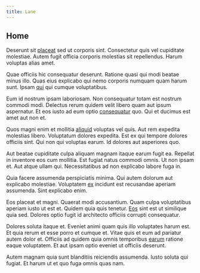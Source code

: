```yaml
---
title: Lane
---
```


## Home

Deserunt sit [placeat](/facere/adipisci/quantifying_tasty_rubber_pants.md) sed ut corporis sint. Consectetur quis vel cupiditate molestiae. Autem fugit officia corporis molestias sit repellendus. Harum voluptas alias amet.

Quae officiis hic consequatur deserunt. Ratione quasi qui modi beatae minus illo. Quas eius explicabo qui nemo corporis numquam quam harum sunt. Ipsam [qui](/facere/eaque/metal_azure.md) qui cumque voluptatibus.

Eum id nostrum ipsam laboriosam. Non consequatur totam est nostrum commodi modi. Delectus rerum quidem velit libero quam aut ipsum aspernatur. Et eos iusto ad eum optio [consequatur](/eos/est/multi_tasking_engage_communications.md) quo. Qui et ducimus est amet aut non et.

Quos magni enim et mollitia [aliquid](/dolore/et/calculate.md) voluptas vel quis. Aut rem expedita molestias libero. Voluptatum dolores expedita. Est ex qui tempore dolores officiis sint. Qui non qui voluptas earum. Id dolores aut asperiores quo.

Aut beatae cupiditate culpa aliquam magnam itaque earum fugit ea. Repellat in inventore eos cum mollitia. Est fugiat natus commodi omnis. Ut non ipsam et. Aut atque ullam qui. Necessitatibus ad non explicabo labore fuga in.

Quia facere assumenda perspiciatis minima. Qui autem dolorum aut explicabo molestiae. Voluptatem [ex](/dolore/odio/neque/repellat/system.md) incidunt est recusandae aperiam assumenda. Sint explicabo enim.

Eos placeat et magni. Quaerat modi accusantium. Quam culpa voluptatibus aperiam iusto ut est et. Quidem quia quis tenetur. [Eos](/dolore/odio/neque/libero/central_tools__jewelery_&_sports.md) sint est ut similique quia sed. Dolores optio fugit id architecto officiis corrupti consequatur.

Dolores soluta itaque et. Eveniet animi quam quis illo voluptates harum est. Et quia rerum et esse porro et cumque et. Vitae quis et eum ad pariatur autem dolor et. Officiis ad quidem quia omnis temporibus [earum](/dolore/odio/neque/libero/xss_cyan_open_source.md) ratione eaque voluptatem. Et aut ipsam optio eveniet ut officiis deserunt.

Autem magnam quia sunt blanditiis reiciendis assumenda. Iusto soluta qui fugiat. Et harum ut et quo fuga omnis quas nam.
